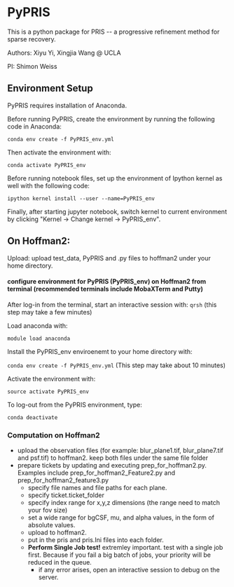 # PyPRIS
This is a python package for PRIS -- a progressive refinement method for sparse recovery.

Authors: Xiyu Yi, Xingjia Wang @ UCLA

PI: Shimon Weiss

## Environment Setup

PyPRIS requires installation of Anaconda.

Before running PyPRIS, create the environment by running the following code in Anaconda:

`conda env create -f PyPRIS_env.yml`

Then activate the environment with:

`conda activate PyPRIS_env`

Before running notebook files, set up the environment of Ipython kernel as well with the following code:

`ipython kernel install --user --name=PyPRIS_env`

Finally, after starting jupyter notebook, switch kernel to current environment by clicking "Kernel -> Change kernel -> PyPRIS_env".

## On Hoffman2:
Upload: upload test_data, PyPRIS and .py files to hoffman2 under your home directory.

#### configure environment for PyPRIS (PyPRIS_env) on Hoffman2 from terminal (recommended terminals include MobaXTerm and Putty) 
After log-in from the terminal, start an interactive session with: `qrsh` (this step may take a few minutes)

Load anaconda with:

`module load anaconda`

Install the PyPRIS_env enviroenemt to your home directory with:

`conda env create -f PyPRIS_env.yml` (This step may take about 10 minutes)

Activate the environment with:

`source activate PyPRIS_env`

To log-out from the PyPRIS environment, type: 

`conda deactivate`

### Computation on Hoffman2
* upload the observation files (for example: blur_plane1.tif, blur_plane7.tif and psf.tif) to hoffman2. keep both files under the same file folder 
* prepare tickets by updating and executing prep_for_hoffman2.py.
Examples include prep_for_hoffman2_Feature2.py and prep_for_hoffman2_feature3.py
  * specify file names and file paths for each plane.
  * specify ticket.ticket_folder
  * specify index range for x,y,z dimensions (the range need to match your fov size)
  * set a wide range for bgCSF, mu, and alpha values, in the form of absolute values.
  * upload to hoffman2.
  * put in the pris and pris.Ini files into each folder. 
  * **Perform Single Job test!** extremley important. test with a single job first. Because if you fail a big batch of jobs, your priority will be reduced in the queue.
      * if any error arises, open an interactive session to debug on the server. 
